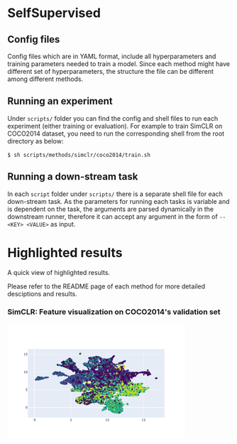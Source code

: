 # SelfSupervised


## Config files
Config files which are in YAML format, include all hyperparameters and training parameters needed to train a model. Since each method might have different set of hyperparameters, the structure the file can be different among different methods.<br>


## Running an experiment

Under `scripts/` folder you can find the config and shell files to run each experiment (either training or evaluation). For example to train SimCLR on COCO2014 dataset, you need to run the corresponding shell from the root directory as below:
```
$ sh scripts/methods/simclr/coco2014/train.sh
```

## Running a down-stream task
In each `script` folder under `scripts/` there is a separate shell file for each down-stream task. As the parameters for running each tasks is variable and is dependent on the task, the arguments are parsed dynamically in the downstream runner, therefore it can  accept any argument in the form of `--<KEY> <VALUE>` as input.

# Highlighted results
A quick view of highlighted results.<br>

Please refer to the README page of each method for more detailed desciptions and results.

### SimCLR: Feature visualization on COCO2014's validation set 

<img src="assets/highlights/simclr_coco2014.png" width=400>

